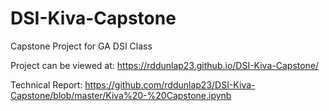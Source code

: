 # DSI-Kiva-Capstone
Capstone Project for GA DSI Class

Project can be viewed at: https://rddunlap23.github.io/DSI-Kiva-Capstone/

Technical Report: https://github.com/rddunlap23/DSI-Kiva-Capstone/blob/master/Kiva%20-%20Capstone.ipynb
